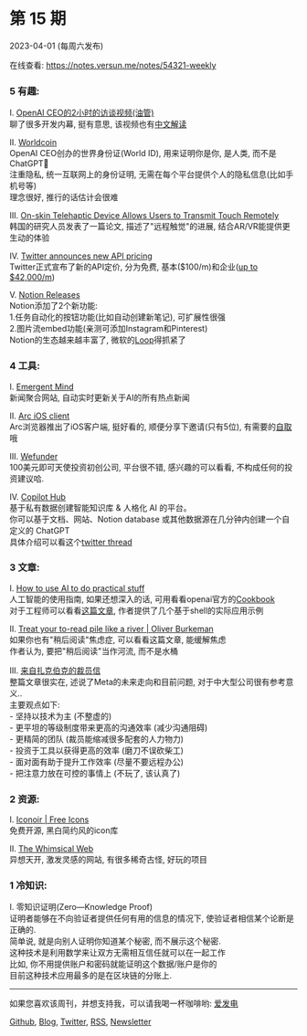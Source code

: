 # 第  15  期
2023-04-01 (每周六发布)

在线查看: https://notes.versun.me/notes/54321-weekly

### 5 有趣:
I. [OpenAI CEO的2小时的访谈视频(油管)](https://www.youtube.com/watch?v=L_Guz73e6fw)\
	聊了很多开发内幕, 挺有意思, 该视频也有[中文解读](https://www.36kr.com/p/2190810162938247) 

II. [Worldcoin](https://worldcoin.org/)\
	OpenAI CEO创办的世界身份证(World ID), 用来证明你是你, 是人类, 而不是ChatGPT🤣\
	注重隐私, 统一互联网上的身份证明, 无需在每个平台提供个人的隐私信息(比如手机号等)\
	理念很好, 推行的话估计会很难

III. [On-skin Telehaptic Device Allows Users to Transmit Touch Remotely ](https://www.allaboutcircuits.com/news/on-skin-telehaptic-device-allows-users-transmit-touch-remotely/)\
	韩国的研究人员发表了一篇论文, 描述了"远程触觉"的进展, 结合AR/VR能提供更生动的体验

IV. [Twitter announces new API pricing](https://developer.twitter.com/en)\
	Twitter正式宣布了新的API定价, 分为免费, 基本($100/m)和企业([up to $42,000/m](https://tapbots.social/@paul/109860858978278485))

V. [Notion Releases](https://www.notion.so/releases/)\
	Notion添加了2个新功能:\
	1.任务自动化的按钮功能(比如自动创建新笔记), 可扩展性很强\
	2.图片流embed功能(亲测可添加Instagram和Pinterest)\
	Notion的生态越来越丰富了, 微软的[Loop](https://loop.microsoft.com/)得抓紧了

### 4 工具:
I. [Emergent Mind](https://www.emergentmind.com/)\
	新闻聚合网站, 自动实时更新关于AI的所有热点新闻

II. [Arc iOS client](https://apps.apple.com/us/app/arc-mobile-companion/id1669785846)\
	Arc浏览器推出了iOS客户端, 挺好看的, 顺便分享下邀请(只有5位), 有需要的[自取](https://arc.net/gift/98483732)哦 

III. [Wefunder](https://wefunder.com/)\
	100美元即可天使投资初创公司, 平台很不错, 感兴趣的可以看看, 不构成任何的投资建议哈.

IV. [Copilot Hub](https://app.copilothub.co/)\
	基于私有数据创建智能知识库 & 人格化 AI 的平台。\
	你可以基于文档、网站、Notion database 或其他数据源在几分钟内创建一个自定义的 ChatGPT \
	具体介绍可以看这个[twitter thread](https://twitter.com/tisoga/status/1640261647267938304?s=12&t=_OkdedQUVXez-OUBqwOaLw)

### 3 文章:
I. [How to use AI to do practical stuff](https://oneusefulthing.substack.com/p/how-to-use-ai-to-do-practical-stuff?ref=emergentmind)\
	人工智能的使用指南, 如果还想深入的话, 可用看看openai官方的[Cookbook](https://github.com/openai/openai-cookbook)\
	对于工程师可以看看[这篇文章,](https://kadekillary.work/posts/1000x-eng/) 作者提供了几个基于shell的实际应用示例

II. [Treat your to-read pile like a river | Oliver Burkeman](https://www.oliverburkeman.com/river)\
	如果你也有"稍后阅读"焦虑症, 可以看看这篇文章, 能缓解焦虑\
	作者认为, 要把"稍后阅读"当作河流, 而不是水桶

III. [来自扎克伯克的裁员信](https://about.fb.com/news/2023/03/mark-zuckerberg-meta-year-of-efficiency/)\
	整篇文章很实在, 述说了Meta的未来走向和目前问题, 对于中大型公司很有参考意义..\
	主要观点如下:\
	- 坚持以技术为主 (不整虚的)\
	- 更平坦的等级制度带来更高的沟通效率 (减少沟通阻碍)\
	- 更精简的团队 (裁员能缩减很多配套的人力物力)\
	- 投资于工具以获得更高的效率 (磨刀不误砍柴工)\
	- 面对面有助于提升工作效率 (尽量不要远程办公)\
	- 把注意力放在可控的事情上 (不玩了, 该认真了)

### 2 资源:
I. [Iconoir | Free Icons](https://iconoir.com/)\
	免费开源, 黑白简约风的icon库

II. [The Whimsical Web](https://whimsical.club/)\
	异想天开, 激发灵感的网站, 有很多稀奇古怪, 好玩的项目

### 1 冷知识:
I. 零知识证明(Zero—Knowledge Proof)\
证明者能够在不向验证者提供任何有用的信息的情况下, 使验证者相信某个论断是正确的.\
简单说, 就是向别人证明你知道某个秘密, 而不展示这个秘密.\
这种技术是利用数学来让双方无需相互信任就可以在一起工作\
比如, 你不用提供账户和密码就能证明这个数据/账户是你的\
目前这种技术应用最多的是在区块链的分账上.

---

如果您喜欢该周刊，并想支持我，可以请我喝一杯咖啡哟: [爱发电](https://afdian.net/a/versun)

[Github](https://github.com/versun/54321-Weekly), [Blog](https://notes.versun.me/notes/54321-weekly), [Twitter](https://twitter.com/VersunPan), [RSS](https://54321.versun.me/feed), [Newsletter](https://54321.versun.me/)
